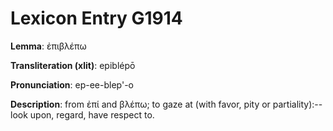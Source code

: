 # Lexicon Entry G1914

**Lemma**: ἐπιβλέπω

**Transliteration (xlit)**: epiblépō

**Pronunciation**: ep-ee-blep'-o

**Description**:
from ἐπί and βλέπω; to gaze at (with favor, pity or partiality):--look upon, regard, have respect to.
